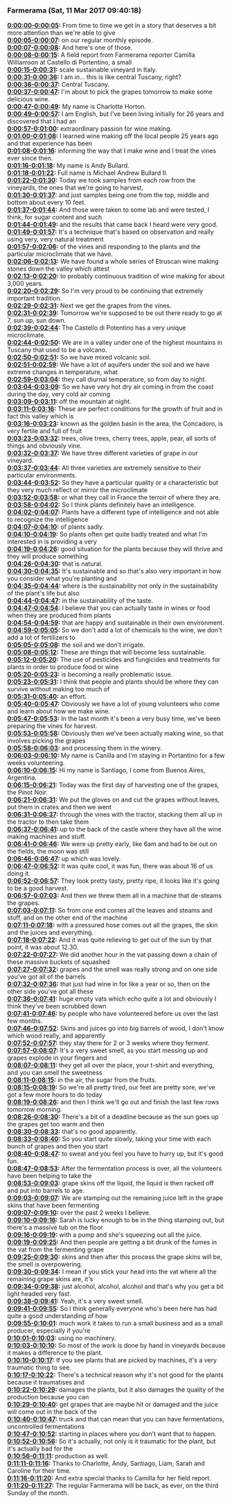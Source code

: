 ### Farmerama  (Sat, 11 Mar 2017 09:40:18)
**[0:00:00-0:00:05](https://soundcloud.com/farmerama-radio/farmerama-field-report-castello-di-potentino#t=0:00:00):**  From time to time we get in a story that deserves a bit more attention than we're able to give  
**[0:00:05-0:00:07](https://soundcloud.com/farmerama-radio/farmerama-field-report-castello-di-potentino#t=0:00:05):**  on our regular monthly episode.  
**[0:00:07-0:00:08](https://soundcloud.com/farmerama-radio/farmerama-field-report-castello-di-potentino#t=0:00:07):**  And here's one of those.  
**[0:00:08-0:00:15](https://soundcloud.com/farmerama-radio/farmerama-field-report-castello-di-potentino#t=0:00:08):**  A field report from Farmerama reporter Camilla Williamson at Castello di Portentino, a small  
**[0:00:15-0:00:31](https://soundcloud.com/farmerama-radio/farmerama-field-report-castello-di-potentino#t=0:00:15):**  scale sustainable vineyard in Italy.  
**[0:00:31-0:00:36](https://soundcloud.com/farmerama-radio/farmerama-field-report-castello-di-potentino#t=0:00:31):**  I am in... this is like central Tuscany, right?  
**[0:00:36-0:00:37](https://soundcloud.com/farmerama-radio/farmerama-field-report-castello-di-potentino#t=0:00:36):**  Central Tuscany.  
**[0:00:37-0:00:47](https://soundcloud.com/farmerama-radio/farmerama-field-report-castello-di-potentino#t=0:00:37):**  I'm about to pick the grapes tomorrow to make some delicious wine.  
**[0:00:47-0:00:49](https://soundcloud.com/farmerama-radio/farmerama-field-report-castello-di-potentino#t=0:00:47):**  My name is Charlotte Horton.  
**[0:00:49-0:00:57](https://soundcloud.com/farmerama-radio/farmerama-field-report-castello-di-potentino#t=0:00:49):**  I am English, but I've been living initially for 26 years and discovered that I had an  
**[0:00:57-0:01:00](https://soundcloud.com/farmerama-radio/farmerama-field-report-castello-di-potentino#t=0:00:57):**  extraordinary passion for wine making.  
**[0:01:00-0:01:08](https://soundcloud.com/farmerama-radio/farmerama-field-report-castello-di-potentino#t=0:01:00):**  I learned wine making off the local people 25 years ago and that experience has been  
**[0:01:08-0:01:16](https://soundcloud.com/farmerama-radio/farmerama-field-report-castello-di-potentino#t=0:01:08):**  informing the way that I make wine and I treat the vines ever since then.  
**[0:01:16-0:01:18](https://soundcloud.com/farmerama-radio/farmerama-field-report-castello-di-potentino#t=0:01:16):**  My name is Andy Bullard.  
**[0:01:18-0:01:22](https://soundcloud.com/farmerama-radio/farmerama-field-report-castello-di-potentino#t=0:01:18):**  Full name is Michael Andrew Bullard II.  
**[0:01:22-0:01:30](https://soundcloud.com/farmerama-radio/farmerama-field-report-castello-di-potentino#t=0:01:22):**  Today we took samples from each row from the vineyards, the ones that we're going to harvest,  
**[0:01:30-0:01:37](https://soundcloud.com/farmerama-radio/farmerama-field-report-castello-di-potentino#t=0:01:30):**  and just samples being one from the top, middle and bottom about every 10 feet.  
**[0:01:37-0:01:44](https://soundcloud.com/farmerama-radio/farmerama-field-report-castello-di-potentino#t=0:01:37):**  And those were taken to some lab and were tested, I think, for sugar content and such  
**[0:01:44-0:01:49](https://soundcloud.com/farmerama-radio/farmerama-field-report-castello-di-potentino#t=0:01:44):**  and the results that came back I heard were very good.  
**[0:01:49-0:01:57](https://soundcloud.com/farmerama-radio/farmerama-field-report-castello-di-potentino#t=0:01:49):**  It's a technique that's based on observation and really using very, very natural treatment  
**[0:01:57-0:02:06](https://soundcloud.com/farmerama-radio/farmerama-field-report-castello-di-potentino#t=0:01:57):**  of the vines and responding to the plants and the particular microclimate that we have.  
**[0:02:06-0:02:13](https://soundcloud.com/farmerama-radio/farmerama-field-report-castello-di-potentino#t=0:02:06):**  We have found a whole series of Etruscan wine making stones down the valley which attest  
**[0:02:13-0:02:20](https://soundcloud.com/farmerama-radio/farmerama-field-report-castello-di-potentino#t=0:02:13):**  to probably continuous tradition of wine making for about 3,000 years.  
**[0:02:20-0:02:29](https://soundcloud.com/farmerama-radio/farmerama-field-report-castello-di-potentino#t=0:02:20):**  So I'm very proud to be continuing that extremely important tradition.  
**[0:02:29-0:02:31](https://soundcloud.com/farmerama-radio/farmerama-field-report-castello-di-potentino#t=0:02:29):**  Next we get the grapes from the vines.  
**[0:02:31-0:02:39](https://soundcloud.com/farmerama-radio/farmerama-field-report-castello-di-potentino#t=0:02:31):**  Tomorrow we're supposed to be out there ready to go at 7, sun up, sun down.  
**[0:02:39-0:02:44](https://soundcloud.com/farmerama-radio/farmerama-field-report-castello-di-potentino#t=0:02:39):**  The Castello di Potentino has a very unique microclimate.  
**[0:02:44-0:02:50](https://soundcloud.com/farmerama-radio/farmerama-field-report-castello-di-potentino#t=0:02:44):**  We are in a valley under one of the highest mountains in Tuscany that used to be a volcano.  
**[0:02:50-0:02:51](https://soundcloud.com/farmerama-radio/farmerama-field-report-castello-di-potentino#t=0:02:50):**  So we have mixed volcanic soil.  
**[0:02:51-0:02:59](https://soundcloud.com/farmerama-radio/farmerama-field-report-castello-di-potentino#t=0:02:51):**  We have a lot of aquifers under the soil and we have extreme changes in temperature, what  
**[0:02:59-0:03:04](https://soundcloud.com/farmerama-radio/farmerama-field-report-castello-di-potentino#t=0:02:59):**  they call diurnal temperature, so from day to night.  
**[0:03:04-0:03:09](https://soundcloud.com/farmerama-radio/farmerama-field-report-castello-di-potentino#t=0:03:04):**  So we have very hot dry air coming in from the coast during the day, very cold air coming  
**[0:03:09-0:03:11](https://soundcloud.com/farmerama-radio/farmerama-field-report-castello-di-potentino#t=0:03:09):**  off the mountain at night.  
**[0:03:11-0:03:16](https://soundcloud.com/farmerama-radio/farmerama-field-report-castello-di-potentino#t=0:03:11):**  These are perfect conditions for the growth of fruit and in fact this valley which is  
**[0:03:16-0:03:23](https://soundcloud.com/farmerama-radio/farmerama-field-report-castello-di-potentino#t=0:03:16):**  known as the golden basin in the area, the Concadoro, is very fertile and full of fruit  
**[0:03:23-0:03:32](https://soundcloud.com/farmerama-radio/farmerama-field-report-castello-di-potentino#t=0:03:23):**  trees, olive trees, cherry trees, apple, pear, all sorts of things and obviously vine.  
**[0:03:32-0:03:37](https://soundcloud.com/farmerama-radio/farmerama-field-report-castello-di-potentino#t=0:03:32):**  We have three different varieties of grape in our vineyard.  
**[0:03:37-0:03:44](https://soundcloud.com/farmerama-radio/farmerama-field-report-castello-di-potentino#t=0:03:37):**  All three varieties are extremely sensitive to their particular environments.  
**[0:03:44-0:03:52](https://soundcloud.com/farmerama-radio/farmerama-field-report-castello-di-potentino#t=0:03:44):**  So they have a particular quality or a characteristic but they very much reflect or mirror the microclimate  
**[0:03:52-0:03:58](https://soundcloud.com/farmerama-radio/farmerama-field-report-castello-di-potentino#t=0:03:52):**  or what they call in France the terroir of where they are.  
**[0:03:58-0:04:02](https://soundcloud.com/farmerama-radio/farmerama-field-report-castello-di-potentino#t=0:03:58):**  So I think plants definitely have an intelligence.  
**[0:04:02-0:04:07](https://soundcloud.com/farmerama-radio/farmerama-field-report-castello-di-potentino#t=0:04:02):**  Plants have a different type of intelligence and not able to recognize the intelligence  
**[0:04:07-0:04:10](https://soundcloud.com/farmerama-radio/farmerama-field-report-castello-di-potentino#t=0:04:07):**  of plants sadly.  
**[0:04:10-0:04:19](https://soundcloud.com/farmerama-radio/farmerama-field-report-castello-di-potentino#t=0:04:10):**  So plants often get quite badly treated and what I'm interested in is providing a very  
**[0:04:19-0:04:26](https://soundcloud.com/farmerama-radio/farmerama-field-report-castello-di-potentino#t=0:04:19):**  good situation for the plants because they will thrive and they will produce something  
**[0:04:26-0:04:30](https://soundcloud.com/farmerama-radio/farmerama-field-report-castello-di-potentino#t=0:04:26):**  that is natural.  
**[0:04:30-0:04:35](https://soundcloud.com/farmerama-radio/farmerama-field-report-castello-di-potentino#t=0:04:30):**  It's sustainable and so that's also very important in how you consider what you're planting and  
**[0:04:35-0:04:44](https://soundcloud.com/farmerama-radio/farmerama-field-report-castello-di-potentino#t=0:04:35):**  where is the sustainability not only in the sustainability of the plant's life but also  
**[0:04:44-0:04:47](https://soundcloud.com/farmerama-radio/farmerama-field-report-castello-di-potentino#t=0:04:44):**  in the sustainability of the taste.  
**[0:04:47-0:04:54](https://soundcloud.com/farmerama-radio/farmerama-field-report-castello-di-potentino#t=0:04:47):**  I believe that you can actually taste in wines or food when they are produced from plants  
**[0:04:54-0:04:59](https://soundcloud.com/farmerama-radio/farmerama-field-report-castello-di-potentino#t=0:04:54):**  that are happy and sustainable in their own environment.  
**[0:04:59-0:05:05](https://soundcloud.com/farmerama-radio/farmerama-field-report-castello-di-potentino#t=0:04:59):**  So we don't add a lot of chemicals to the wine, we don't add a lot of fertilizers to  
**[0:05:05-0:05:08](https://soundcloud.com/farmerama-radio/farmerama-field-report-castello-di-potentino#t=0:05:05):**  the soil and we don't irrigate.  
**[0:05:08-0:05:12](https://soundcloud.com/farmerama-radio/farmerama-field-report-castello-di-potentino#t=0:05:08):**  These are things that will become less sustainable.  
**[0:05:12-0:05:20](https://soundcloud.com/farmerama-radio/farmerama-field-report-castello-di-potentino#t=0:05:12):**  The use of pesticides and fungicides and treatments for plants in order to produce food or wine  
**[0:05:20-0:05:23](https://soundcloud.com/farmerama-radio/farmerama-field-report-castello-di-potentino#t=0:05:20):**  is becoming a really problematic issue.  
**[0:05:23-0:05:31](https://soundcloud.com/farmerama-radio/farmerama-field-report-castello-di-potentino#t=0:05:23):**  I think that people and plants should be where they can survive without making too much of  
**[0:05:31-0:05:40](https://soundcloud.com/farmerama-radio/farmerama-field-report-castello-di-potentino#t=0:05:31):**  an effort.  
**[0:05:40-0:05:47](https://soundcloud.com/farmerama-radio/farmerama-field-report-castello-di-potentino#t=0:05:40):**  Obviously we have a lot of young volunteers who come and learn about how we make wine.  
**[0:05:47-0:05:53](https://soundcloud.com/farmerama-radio/farmerama-field-report-castello-di-potentino#t=0:05:47):**  In the last month it's been a very busy time, we've been preparing the vines for harvest.  
**[0:05:53-0:05:58](https://soundcloud.com/farmerama-radio/farmerama-field-report-castello-di-potentino#t=0:05:53):**  Obviously then we've been actually making wine, so that involves picking the grapes  
**[0:05:58-0:06:03](https://soundcloud.com/farmerama-radio/farmerama-field-report-castello-di-potentino#t=0:05:58):**  and processing them in the winery.  
**[0:06:03-0:06:10](https://soundcloud.com/farmerama-radio/farmerama-field-report-castello-di-potentino#t=0:06:03):**  My name is Canilla and I'm staying in Portantino for a few weeks volunteering.  
**[0:06:10-0:06:15](https://soundcloud.com/farmerama-radio/farmerama-field-report-castello-di-potentino#t=0:06:10):**  Hi my name is Santiago, I come from Buenos Aires, Argentina.  
**[0:06:15-0:06:21](https://soundcloud.com/farmerama-radio/farmerama-field-report-castello-di-potentino#t=0:06:15):**  Today was the first day of harvesting one of the grapes, the Pinot Noir.  
**[0:06:21-0:06:31](https://soundcloud.com/farmerama-radio/farmerama-field-report-castello-di-potentino#t=0:06:21):**  We put the gloves on and cut the grapes without leaves, put them in crates and then we went  
**[0:06:31-0:06:37](https://soundcloud.com/farmerama-radio/farmerama-field-report-castello-di-potentino#t=0:06:31):**  through the vines with the tractor, stacking them all up in the tractor to then take them  
**[0:06:37-0:06:41](https://soundcloud.com/farmerama-radio/farmerama-field-report-castello-di-potentino#t=0:06:37):**  up to the back of the castle where they have all the wine making machines and stuff.  
**[0:06:41-0:06:46](https://soundcloud.com/farmerama-radio/farmerama-field-report-castello-di-potentino#t=0:06:41):**  We were up pretty early, like 6am and had to be out on the fields, the moon was still  
**[0:06:46-0:06:47](https://soundcloud.com/farmerama-radio/farmerama-field-report-castello-di-potentino#t=0:06:46):**  up which was lovely.  
**[0:06:47-0:06:52](https://soundcloud.com/farmerama-radio/farmerama-field-report-castello-di-potentino#t=0:06:47):**  It was quite cool, it was fun, there was about 16 of us doing it.  
**[0:06:52-0:06:57](https://soundcloud.com/farmerama-radio/farmerama-field-report-castello-di-potentino#t=0:06:52):**  They look pretty tasty, pretty ripe, it looks like it's going to be a good harvest.  
**[0:06:57-0:07:03](https://soundcloud.com/farmerama-radio/farmerama-field-report-castello-di-potentino#t=0:06:57):**  And then we threw them all in a machine that de-steams the grapes.  
**[0:07:03-0:07:11](https://soundcloud.com/farmerama-radio/farmerama-field-report-castello-di-potentino#t=0:07:03):**  So from one end comes all the leaves and steams and stuff, and on the other end of the machine  
**[0:07:11-0:07:18](https://soundcloud.com/farmerama-radio/farmerama-field-report-castello-di-potentino#t=0:07:11):**  with a pressured hose comes out all the grapes, the skin and the juices and everything.  
**[0:07:18-0:07:22](https://soundcloud.com/farmerama-radio/farmerama-field-report-castello-di-potentino#t=0:07:18):**  And it was quite relieving to get out of the sun by that point, it was about 12.30.  
**[0:07:22-0:07:27](https://soundcloud.com/farmerama-radio/farmerama-field-report-castello-di-potentino#t=0:07:22):**  We did another hour in the vat passing down a chain of these massive buckets of squashed  
**[0:07:27-0:07:32](https://soundcloud.com/farmerama-radio/farmerama-field-report-castello-di-potentino#t=0:07:27):**  grapes and the smell was really strong and on one side you've got all of the barrels  
**[0:07:32-0:07:36](https://soundcloud.com/farmerama-radio/farmerama-field-report-castello-di-potentino#t=0:07:32):**  that just had wine in for like a year or so, then on the other side you've got all these  
**[0:07:36-0:07:41](https://soundcloud.com/farmerama-radio/farmerama-field-report-castello-di-potentino#t=0:07:36):**  huge empty vats which echo quite a lot and obviously I think they've been scrubbed down  
**[0:07:41-0:07:46](https://soundcloud.com/farmerama-radio/farmerama-field-report-castello-di-potentino#t=0:07:41):**  by people who have volunteered before us over the last few months.  
**[0:07:46-0:07:52](https://soundcloud.com/farmerama-radio/farmerama-field-report-castello-di-potentino#t=0:07:46):**  Skins and juices go into big barrels of wood, I don't know which wood really, and apparently  
**[0:07:52-0:07:57](https://soundcloud.com/farmerama-radio/farmerama-field-report-castello-di-potentino#t=0:07:52):**  they stay there for 2 or 3 weeks where they ferment.  
**[0:07:57-0:08:07](https://soundcloud.com/farmerama-radio/farmerama-field-report-castello-di-potentino#t=0:07:57):**  It's a very sweet smell, as you start messing up and grapes explode in your fingers and  
**[0:08:07-0:08:11](https://soundcloud.com/farmerama-radio/farmerama-field-report-castello-di-potentino#t=0:08:07):**  they get all over the place, your t-shirt and everything, and you can smell the sweetness  
**[0:08:11-0:08:15](https://soundcloud.com/farmerama-radio/farmerama-field-report-castello-di-potentino#t=0:08:11):**  in the air, the sugar from the fruits.  
**[0:08:15-0:08:19](https://soundcloud.com/farmerama-radio/farmerama-field-report-castello-di-potentino#t=0:08:15):**  So we're all pretty tired, our feet are pretty sore, we've got a few more hours to do today  
**[0:08:19-0:08:26](https://soundcloud.com/farmerama-radio/farmerama-field-report-castello-di-potentino#t=0:08:19):**  and then I think we'll go out and finish the last few rows tomorrow morning.  
**[0:08:26-0:08:30](https://soundcloud.com/farmerama-radio/farmerama-field-report-castello-di-potentino#t=0:08:26):**  There's a bit of a deadline because as the sun goes up the grapes get too warm and then  
**[0:08:30-0:08:33](https://soundcloud.com/farmerama-radio/farmerama-field-report-castello-di-potentino#t=0:08:30):**  that's no good apparently.  
**[0:08:33-0:08:40](https://soundcloud.com/farmerama-radio/farmerama-field-report-castello-di-potentino#t=0:08:33):**  So you start quite slowly, taking your time with each bunch of grapes and then you start  
**[0:08:40-0:08:47](https://soundcloud.com/farmerama-radio/farmerama-field-report-castello-di-potentino#t=0:08:40):**  to sweat and you feel you have to hurry up, but it's good fun.  
**[0:08:47-0:08:53](https://soundcloud.com/farmerama-radio/farmerama-field-report-castello-di-potentino#t=0:08:47):**  After the fermentation process is over, all the volunteers have been helping to take the  
**[0:08:53-0:09:03](https://soundcloud.com/farmerama-radio/farmerama-field-report-castello-di-potentino#t=0:08:53):**  grape skins off the liquid, the liquid is then racked off and put into barrels to age.  
**[0:09:03-0:09:07](https://soundcloud.com/farmerama-radio/farmerama-field-report-castello-di-potentino#t=0:09:03):**  We are stamping out the remaining juice left in the grape skins that have been fermenting  
**[0:09:07-0:09:10](https://soundcloud.com/farmerama-radio/farmerama-field-report-castello-di-potentino#t=0:09:07):**  over the past 2 weeks I believe.  
**[0:09:10-0:09:16](https://soundcloud.com/farmerama-radio/farmerama-field-report-castello-di-potentino#t=0:09:10):**  Sarah is lucky enough to be in the thing stamping out, but there's a massive tub on the floor  
**[0:09:16-0:09:19](https://soundcloud.com/farmerama-radio/farmerama-field-report-castello-di-potentino#t=0:09:16):**  with a pump and she's squeezing out all the juice.  
**[0:09:19-0:09:25](https://soundcloud.com/farmerama-radio/farmerama-field-report-castello-di-potentino#t=0:09:19):**  And then people are getting a bit drunk of the fumes in the vat from the fermenting grape  
**[0:09:25-0:09:30](https://soundcloud.com/farmerama-radio/farmerama-field-report-castello-di-potentino#t=0:09:25):**  skins and then after this process the grape skins will be, the smell is overpowering.  
**[0:09:30-0:09:34](https://soundcloud.com/farmerama-radio/farmerama-field-report-castello-di-potentino#t=0:09:30):**  I mean if you stick your head into the vat where all the remaining grape skins are, it's  
**[0:09:34-0:09:38](https://soundcloud.com/farmerama-radio/farmerama-field-report-castello-di-potentino#t=0:09:34):**  just alcohol, alcohol, alcohol and that's why you get a bit light headed very fast.  
**[0:09:38-0:09:41](https://soundcloud.com/farmerama-radio/farmerama-field-report-castello-di-potentino#t=0:09:38):**  Yeah, it's a very sweet smell.  
**[0:09:41-0:09:55](https://soundcloud.com/farmerama-radio/farmerama-field-report-castello-di-potentino#t=0:09:41):**  So I think generally everyone who's been here has had quite a good understanding of how  
**[0:09:55-0:10:01](https://soundcloud.com/farmerama-radio/farmerama-field-report-castello-di-potentino#t=0:09:55):**  much work it takes to run a small business and as a small producer, especially if you're  
**[0:10:01-0:10:03](https://soundcloud.com/farmerama-radio/farmerama-field-report-castello-di-potentino#t=0:10:01):**  using no machinery.  
**[0:10:03-0:10:10](https://soundcloud.com/farmerama-radio/farmerama-field-report-castello-di-potentino#t=0:10:03):**  So most of the work is done by hand in vineyards because it makes a difference to the plant.  
**[0:10:10-0:10:17](https://soundcloud.com/farmerama-radio/farmerama-field-report-castello-di-potentino#t=0:10:10):**  If you see plants that are picked by machines, it's a very traumatic thing to see.  
**[0:10:17-0:10:22](https://soundcloud.com/farmerama-radio/farmerama-field-report-castello-di-potentino#t=0:10:17):**  There's a technical reason why it's not good for the plants because it traumatises and  
**[0:10:22-0:10:29](https://soundcloud.com/farmerama-radio/farmerama-field-report-castello-di-potentino#t=0:10:22):**  damages the plants, but it also damages the quality of the production because you can  
**[0:10:29-0:10:40](https://soundcloud.com/farmerama-radio/farmerama-field-report-castello-di-potentino#t=0:10:29):**  get grapes that are maybe hit or damaged and the juice will come out in the back of the  
**[0:10:40-0:10:47](https://soundcloud.com/farmerama-radio/farmerama-field-report-castello-di-potentino#t=0:10:40):**  truck and that can mean that you can have fermentations, uncontrolled fermentations  
**[0:10:47-0:10:52](https://soundcloud.com/farmerama-radio/farmerama-field-report-castello-di-potentino#t=0:10:47):**  starting in places where you don't want that to happen.  
**[0:10:52-0:10:56](https://soundcloud.com/farmerama-radio/farmerama-field-report-castello-di-potentino#t=0:10:52):**  So it's actually, not only is it traumatic for the plant, but it's actually bad for the  
**[0:10:56-0:11:11](https://soundcloud.com/farmerama-radio/farmerama-field-report-castello-di-potentino#t=0:10:56):**  production as well.  
**[0:11:11-0:11:16](https://soundcloud.com/farmerama-radio/farmerama-field-report-castello-di-potentino#t=0:11:11):**  Thanks to Charlotte, Andy, Santiago, Liam, Sarah and Caroline for their time.  
**[0:11:16-0:11:20](https://soundcloud.com/farmerama-radio/farmerama-field-report-castello-di-potentino#t=0:11:16):**  And extra special thanks to Camilla for her field report.  
**[0:11:20-0:11:27](https://soundcloud.com/farmerama-radio/farmerama-field-report-castello-di-potentino#t=0:11:20):**  The regular Farmerama will be back, as ever, on the third Sunday of the month.  
